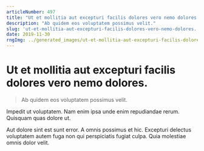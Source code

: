 ```yaml
---
articleNumber: 497
title: "Ut et mollitia aut excepturi facilis dolores vero nemo dolores."
description: "Ab quidem eos voluptatem possimus velit."
slug: 'ut-et-mollitia-aut-excepturi-facilis-dolores-vero-nemo-dolores.'
date: 2019-11-30
rngImg: ../generated_images/ut-et-mollitia-aut-excepturi-facilis-dolores-vero-nemo-dolores..jpg
---
```


# Ut et mollitia aut excepturi facilis dolores vero nemo dolores.

> Ab quidem eos voluptatem possimus velit.

Impedit ut voluptatem. Nam enim ipsa unde enim repudiandae rerum. Quisquam quas dolore ut.
 Aut dolore sint est sunt error. A omnis possimus et hic. Excepturi delectus voluptatem autem fuga non qui perspiciatis fugiat culpa. Quia molestiae omnis dolor velit.

